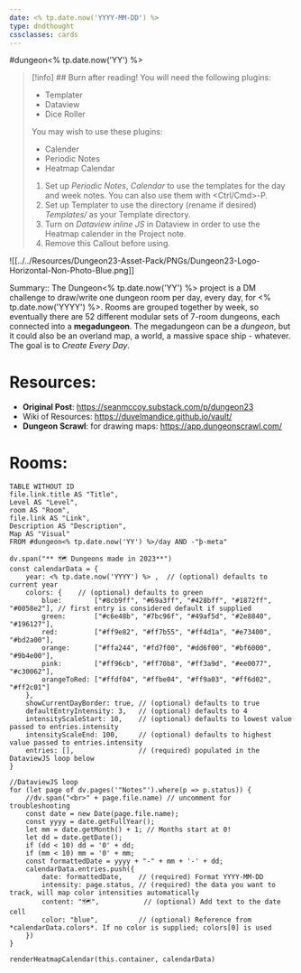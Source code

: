 ```yaml
---
date: <% tp.date.now('YYYY-MM-DD') %>
type: dndthought
cssclasses: cards
---
```

#dungeon<% tp.date.now('YY') %> 
> [!info] ## Burn after reading!
> You will need the following plugins:
> - Templater
> - Dataview
> - Dice Roller
> 
> You may wish to use these plugins:
> - Calender
> - Periodic Notes
> - Heatmap Calendar
> 1. Set up *Periodic Notes*, *Calendar* to use the templates for the day and week notes. You can also use them with <Ctrl/Cmd>-P.
> 2. Set up Templater to use the directory (rename if desired)  _Templates/_ as your Template directory.
> 3. Turn on *Dataview inline JS* in Dataview in order to use the Heatmap calender in the Project note.
> 4. Remove this Callout before using.

![[../../Resources/Dungeon23-Asset-Pack/PNGs/Dungeon23-Logo-Horizontal-Non-Photo-Blue.png]]

Summary:: The Dungeon<% tp.date.now('YY') %> project is a DM challenge to draw/write one dungeon room per day, every day, for <% tp.date.now('YYYY') %>. Rooms are grouped together by week, so eventually there are 52 different modular sets of 7-room dungeons, each connected into a **megadungeon**. The megadungeon can be a *dungeon*, but it could also be an overland map, a world, a massive space ship - whatever. The goal is to *Create Every Day*.

# Resources:
- **Original Post**: https://seanmccoy.substack.com/p/dungeon23 
- Wiki of Resources: https://duvelmandice.github.io/vault/
- **Dungeon Scrawl**: for drawing maps: https://app.dungeonscrawl.com/

# Rooms:
```dataview
TABLE WITHOUT ID
file.link.title AS "Title",
Level AS "Level",
room AS "Room",
file.link AS "Link",
Description AS "Description",
Map AS "Visual"
FROM #dungeon<% tp.date.now('YY') %>/day AND -"þ-meta"
```

```dataviewjs
dv.span("** 🗺️ Dungeons made in 2023**") 
const calendarData = {
    year: <% tp.date.now('YYYY') %> ,  // (optional) defaults to current year
    colors: {    // (optional) defaults to green
        blue:        ["#8cb9ff", "#69a3ff", "#428bff", "#1872ff", "#0058e2"], // first entry is considered default if supplied
        green:       ["#c6e48b", "#7bc96f", "#49af5d", "#2e8840", "#196127"],
        red:         ["#ff9e82", "#ff7b55", "#ff4d1a", "#e73400", "#bd2a00"],
        orange:      ["#ffa244", "#fd7f00", "#dd6f00", "#bf6000", "#9b4e00"],
        pink:        ["#ff96cb", "#ff70b8", "#ff3a9d", "#ee0077", "#c30062"],
        orangeToRed: ["#ffdf04", "#ffbe04", "#ff9a03", "#ff6d02", "#ff2c01"]
    },
    showCurrentDayBorder: true, // (optional) defaults to true
    defaultEntryIntensity: 3,   // (optional) defaults to 4
    intensityScaleStart: 10,    // (optional) defaults to lowest value passed to entries.intensity
    intensityScaleEnd: 100,     // (optional) defaults to highest value passed to entries.intensity
    entries: [],                // (required) populated in the DataviewJS loop below
}

//DataviewJS loop
for (let page of dv.pages('"Notes"').where(p => p.status)) {
    //dv.span("<br>" + page.file.name) // uncomment for troubleshooting
	const date = new Date(page.file.name);
	const yyyy = date.getFullYear();
	let mm = date.getMonth() + 1; // Months start at 0!
	let dd = date.getDate();
	if (dd < 10) dd = '0' + dd;
	if (mm < 10) mm = '0' + mm;
	const formattedDate = yyyy + "-" + mm + '-' + dd;
	calendarData.entries.push({
        date: formattedDate,    // (required) Format YYYY-MM-DD
        intensity: page.status, // (required) the data you want to track, will map color intensities automatically
        content: "🗺️",           // (optional) Add text to the date cell
        color: "blue",          // (optional) Reference from *calendarData.colors*. If no color is supplied; colors[0] is used
    })
}

renderHeatmapCalendar(this.container, calendarData)
```
